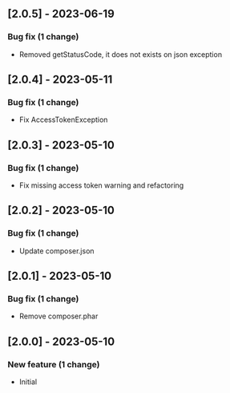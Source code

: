 <!-- CHANGELOGGER -->

## [2.0.5] - 2023-06-19

### Bug fix (1 change)

- Removed getStatusCode, it does not exists on json exception

## [2.0.4] - 2023-05-11

### Bug fix (1 change)

- Fix AccessTokenException


## [2.0.3] - 2023-05-10

### Bug fix (1 change)

- Fix missing access token warning and refactoring


## [2.0.2] - 2023-05-10

### Bug fix (1 change)

- Update composer.json


## [2.0.1] - 2023-05-10

### Bug fix (1 change)

- Remove composer.phar


## [2.0.0] - 2023-05-10

### New feature (1 change)

- Initial
